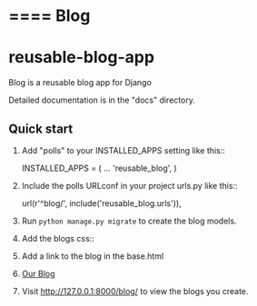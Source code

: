 ====
Blog
====

# reusable-blog-app

Blog is a reusable blog app for Django
 
Detailed documentation is in the "docs" directory.
 
Quick start
-----------
 
1. Add "polls" to your INSTALLED_APPS setting like this::
 
    INSTALLED_APPS = (
        ...
        'reusable_blog',
    )
 
2. Include the polls URLconf in your project urls.py like this::
 
    url(r'^blog/', include('reusable_blog.urls')),
 
3. Run `python manage.py migrate` to create the blog models.
 
4. Add the blogs css::
    <link rel="stylesheet" href="{% static "css/blog.css" %}">
 
5. Add a link to the blog in the base.html
	<li><a href="/blog/">Our Blog</a></li>
 
6. Visit http://127.0.0.1:8000/blog/ to view the blogs you create.

